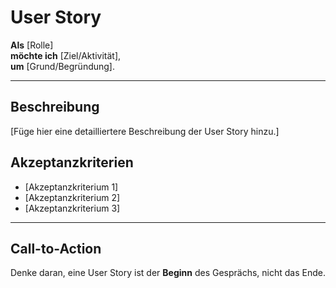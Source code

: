 # User Story

**Als** [Rolle]  
**möchte ich** [Ziel/Aktivität],  
**um** [Grund/Begründung].

---

## Beschreibung

[Füge hier eine detailliertere Beschreibung der User Story hinzu.]

## Akzeptanzkriterien

- [Akzeptanzkriterium 1]
- [Akzeptanzkriterium 2]
- [Akzeptanzkriterium 3]

---

<!-- 
## INVEST-Kriterien

- **I - Independent (Unabhängig):** Ist die User Story unabhängig von anderen?
- **N - Negotiable (Verhandelbar):** Kann die User Story angepasst werden?
- **V - Valuable (Wertvoll):** Bringt die User Story einen Mehrwert für den Nutzer?
- **E - Estimable (Schätzbar):** Kann der Aufwand geschätzt werden?
- **S - Small (Klein):** Ist die User Story klein genug für eine Iteration?
- **T - Testable (Testbar):** Kann die User Story getestet werden?
-->

<!-- 
## Tipps für die Praxis

- Nutze alltagssprachliche Formulierungen.
- Sei präzise, aber nicht zu technisch.
- Betone Akzeptanzkriterien.
- Überprüfe mit dem Team auf Verständlichkeit.
- Halte User Stories sichtbar und zugänglich.
-->

## Call-to-Action

Denke daran, eine User Story ist der **Beginn** des Gesprächs, nicht das Ende.